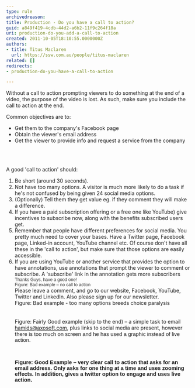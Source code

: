 ```yaml
---
type: rule
archivedreason: 
title: Production - Do you have a call to action?
guid: a849f419-4cdb-44d2-a6b2-11f9c264f18a
uri: production-do-you-add-a-call-to-action
created: 2011-10-05T18:10:55.0000000Z
authors:
- title: Titus Maclaren
  url: https://ssw.com.au/people/titus-maclaren
related: []
redirects:
- production-do-you-have-a-call-to-action

---
```



<p>Without a call to action prompting viewers to do something at the end of a video, the purpose of the video is lost. As such, make sure you include the call to action at the end.​</p>
Common objectives are to&#58; <ul><li>Get them to the company's Facebook page</li>
<li>Obtain the viewer's email address</li>
<li>Get the viewer to provide info and request a service from the company​</li></ul>
<br><excerpt class='endintro'></excerpt><br>
<p>A good 'call to action' should&#58;</p>
<ol><li>Be short (around 30 seconds).</li>
<li>Not have too many options. A visitor is much more likely to do a task if he's not confused by being given 24 social media options.</li>
<li>(Optionally) Tell them they get value eg. if they comment they will make a difference.</li>
<li>If you have a paid subscription offering or a free one like YouTube) give incentives to subscribe now, along with the benefits subscribed users get.</li>
<li>Remember that people have different preferences for social media. You pretty much need to cover your bases. Have a Twitter page, Facebook page, Linked-in account, YouTube channel etc. Of course don't have all these in the 'call to action', but make sure that those options are easily accessible.</li>
<li>If you are using YouTube or another service that provides the option to have annotations, use annotations that prompt the viewer to comment or subscribe. A 'subscribe' link&#160;in the annotation&#160;gets more subscribers</li>
<div><span style="font-family&#58;verdana, sans-serif;color&#58;rgb(51,51,51);font-size&#58;9pt;"><div class="ssw-rteStyle-GreyBox">Thanks Guys, have a good one!</div>
<span class="ssw-rteStyle-FigureBad">Figure&#58; Bad example – no call to action</span></span></div>
<div class="ssw-rteStyle-GreyBox">Please leave a comment, and go to our website, Facebook, YouTube, Twitter and LinkedIn. Also please sign up for our newsletter. </div>
<span class="ssw-rteStyle-FigureBad">Figure&#58; Bad example - too many options breeds choice paralysis</span> <div class="wth"><div class="ms-rtestate-read ms-rte-wpbox"><div id="div_da03750b-7c75-4c92-86ac-910934146588" class="ms-rtestate-notify  ms-rtestate-read da03750b-7c75-4c92-86ac-910934146588"></div>
<div id="vid_da03750b-7c75-4c92-86ac-910934146588" style="display&#58;none;"></div></div>
​<div class="ms-rtestate-read ms-rte-wpbox"><div id="div_2d466571-2111-4a31-9ffd-66a87dae5dce" class="ms-rtestate-notify  ms-rtestate-read 2d466571-2111-4a31-9ffd-66a87dae5dce"></div>
<div id="vid_2d466571-2111-4a31-9ffd-66a87dae5dce" style="display&#58;none;"></div></div>
​<br></div>
<span class="ssw-rteStyle-FigureGood">Figure&#58; Fairly Good example&#160;(skip to the end)&#160;– a simple task to email <a href="mailto&#58;hamids@axosoft.com">hamids@axosoft.com</a>, plus&#160;links to social media are present,&#160;however there is <span style="font-family&#58;calibri, sans-serif;font-size&#58;11pt;">too much on screen and he has used a&#160;graphic instead of live action.</span></span><p><a href="http&#58;//www.youtube.com/watch?v=11ibqpnitfk" target="_blank"><img src="/DesignandPresentation/RulesToBetterVideoRecording/PublishingImages/Call-to-Action-Screenshot.jpg" alt="" style="margin&#58;5px;" /></a>&#160;</p>
<span class="ssw-rteStyle-FigureGood"><span style="font-family&#58;calibri, sans-serif;font-size&#58;11pt;"><strong>Figure&#58; Good Example – very clear call to action that asks for&#160;an email address. Only asks for one thing at a time and uses zooming effects. In addition, gives a twitter option to engage&#160;and uses live action.</strong></span></span><div>&#160;</div></ol>
​


